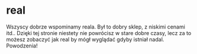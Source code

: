 # real

Wszyscy dobrze wspominamy reala. Był to dobry sklep, z niskimi cenami itd.. Dzięki tej stronie niestety nie powrócisz w stare dobre czasy, lecz za to możesz zobaczyć jak real by mógł wyglądać gdyby istniał nadal. Powodzenia!